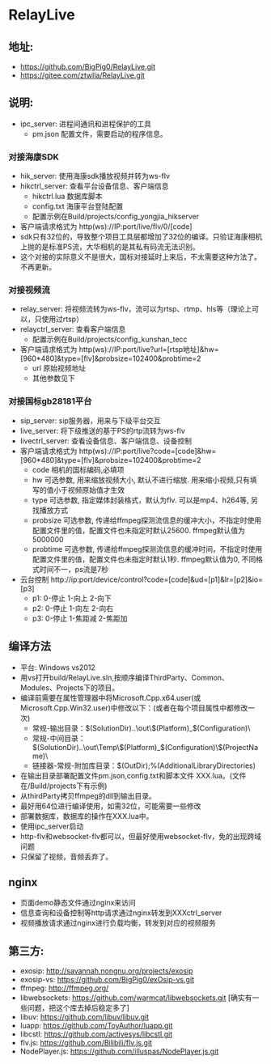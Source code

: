 # RelayLive
## 地址: 
*  https://github.com/BigPig0/RelayLive.git
*  https://gitee.com/ztwlla/RelayLive.git

## 说明:
* ipc_server: 进程间通讯和进程保护的工具
  * pm.json 配置文件，需要启动的程序信息。

### 对接海康SDK
* hik_server: 使用海康sdk播放视频并转为ws-flv
* hikctrl_server: 查看平台设备信息、客户端信息
  * hikctrl.lua 数据库脚本
  * config.txt 海康平台登陆配置
  * 配置示例在Build/projects/config_yongjia_hikserver
* 客户端请求格式为 http(ws)://IP:port/live/flv/0/[code]
* sdk只有32位的，导致整个项目工具层都增加了32位的编译。只验证海康相机上抛的是标准PS流，大华相机的是其私有码流无法识别。
* 这个对接的实际意义不是很大，国标对接延时上来后，不太需要这种方法了。 不再更新。

### 对接视频流
* relay_server: 将视频流转为ws-flv，流可以为rtsp、rtmp、hls等（理论上可以，只使用过rtsp）
* relayctrl_server: 查看客户端信息
  * 配置示例在Build/projects/config_kunshan_tecc
* 客户端请求格式为 http(ws)://IP:port/live?url=[rtsp地址]&hw=[960*480]&type=[flv]&probsize=102400&probtime=2 
  * url 原始视频地址
  * 其他参数见下

### 对接国标gb28181平台
* sip_server: sip服务器，用来与下级平台交互
* live_server: 将下级推送的基于PS的rtp流转为ws-flv
* livectrl_server: 查看设备信息、客户端信息、设备控制
* 客户端请求格式为 http(ws)://IP:port/live?code=[code]&hw=[960*480]&type=[flv]&probsize=102400&probtime=2 
  * code 相机的国标编码,必填项
  * hw 可选参数, 用来缩放视频大小, 默认不进行缩放. 用来缩小视频,只有填写的值小于视频原始值才生效
  * type 可选参数, 指定媒体封装格式，默认为flv. 可以是mp4、h264等, 另找播放方式
  * probsize 可选参数, 传递给ffmpeg探测流信息的缓冲大小，不指定时使用配置文件里的值，配置文件也未指定时默认25600. ffmpeg默认值为5000000
  * probtime 可选参数, 传递给ffmpeg探测流信息的缓冲时间，不指定时使用配置文件里的值，配置文件也未指定时默认1秒. ffmpeg默认值为0, 不同格式时间不一，ps流是7秒
* 云台控制 http://ip:port/device/control?code=[code]&ud=[p1]&lr=[p2]&io=[p3]
  * p1: 0-停止 1-向上 2-向下
  * p2: 0-停止 1-向左 2-向右
  * p3: 0-停止 1-焦距减 2-焦距加



## 编译方法
* 平台: Windows vs2012
* 用vs打开build/RelayLive.sln,按顺序编译ThirdParty、Common、Modules、Projects下的项目。
* 编译前需要在属性管理器中将Microsoft.Cpp.x64.user(或Microsoft.Cpp.Win32.user)中修改以下：(或者在每个项目属性中都修改一次)
  * 常规-输出目录：\$\(SolutionDir\)..\\out\\\$\(Platform\)_\$\(Configuration\)\\
  * 常规-中间目录：\$\(SolutionDir\)..\\out\\Temp\\\$\(Platform\)_\$\(Configuration\)\\\$\(ProjectName\)\\
  * 链接器-常规-附加库目录：$(OutDir);%(AdditionalLibraryDirectories)
* 在输出目录部署配置文件pm.json,config.txt和脚本文件 XXX.lua。(文件在/Build/projects下有示例)
* 从thirdParty拷贝ffmpeg的dll到输出目录。
* 最好用64位进行编译使用，如需32位，可能需要一些修改
* 部署数据库，数据库的操作在XXX.lua中。
* 使用ipc_server启动
* http-flv和websocket-flv都可以，但最好使用websocket-flv，免的出现跨域问题
* 只保留了视频，音频丢弃了。

## nginx
* 页面demo静态文件通过nginx来访问
* 信息查询和设备控制等http请求通过nginx转发到XXXctrl_server
* 视频播放请求通过nginx进行负载均衡，转发到对应的视频服务

## 第三方:
* exosip: http://savannah.nongnu.org/projects/exosip
* exosip-vs: https://github.com/BigPig0/exOsip-vs.git
* ffmpeg: http://ffmpeg.org/
* libwebsockets: https://github.com/warmcat/libwebsockets.git [确实有一些问题，把这个库去掉后稳定多了]
* libuv: https://github.com/libuv/libuv.git
* luapp: https://github.com/ToyAuthor/luapp.git
* libcstl: https://github.com/activesys/libcstl.git
* flv.js: https://github.com/Bilibili/flv.js.git
* NodePlayer.js: https://github.com/illuspas/NodePlayer.js.git